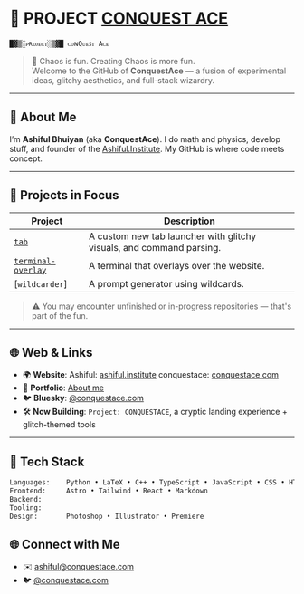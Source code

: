 # 👾 PROJECT [CONQUEST ACE](www.conquestace.com)  
`█▓▒░ᴘʀᴏᴊᴇᴄᴛ░▒▓█ ᴄᴏɴQᴜᴇꜱᴛ Aᴄᴇ`

> 🧠 Chaos is fun. Creating Chaos is more fun.  
> Welcome to the GitHub of **ConquestAce** — a fusion of experimental ideas, glitchy aesthetics, and full-stack wizardry.

---

## 🔮 About Me
I’m **Ashiful Bhuiyan** (aka **ConquestAce**). I do math and physics, develop stuff, and founder of the [Ashiful.Institute](https://ashiful.institute). My GitHub is where code meets concept. 

---

## 🚧 Projects in Focus

| Project | Description |
|--------|-------------|
| [`tab`](https://github.com/conquestace/tab/) | A custom new tab launcher with glitchy visuals, and command parsing. |
| [`terminal-overlay`](https://github.com/conquestace/terminal-overlay/) | A terminal that overlays over the website.  |
| [`wildcarder`] | A prompt generator using wildcards. |


> ⚠️ You may encounter unfinished or in-progress repositories — that's part of the fun.

---

## 🌐 Web & Links

- 🌍 **Website**: Ashiful: [ashiful.institute](https://ashiful.institute) conquestace: [conquestace.com](https://www.conquestace.com)
- 🔗 **Portfolio**: [About me](https://ashiful.institute/aboutme)
- 🐦 **Bluesky**: [@conquestace.com](https://bsky.app/profile/conquestace.com)
- 🛠 **Now Building**: `Project: CONQUESTACE`, a cryptic landing experience + glitch-themed tools

---

## 🧪 Tech Stack

```txt
Languages:    Python • LaTeX • C++ • TypeScript • JavaScript • CSS • HTML
Frontend:     Astro • Tailwind • React • Markdown
Backend:      
Tooling:      
Design:       Photoshop • Illustrator • Premiere  
```
## 🌐 Connect with Me

- ✉️ ashiful@conquestace.com
- 🐦 [@conquestace.com](https://bsky.app/profile/conquestace.com)
